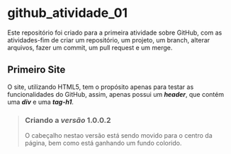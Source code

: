 # github_atividade_01
Este repositório foi criado para a primeira atividade sobre GitHub, com as atividades-fim de criar um repositório, um projeto, um branch, alterar arquivos, fazer um commit, um pull request e um merge.

## Primeiro Site

O site, utilizando HTML5, tem o propósito apenas para testar as funcionalidades do GitHub, assim, apenas possui um ***header***, que contém uma ***div*** e uma ***tag-h1***.

> ### Criando a ***versão*** 1.0.0.2
>
> O cabeçalho nestao versão está sendo movido para o centro da página, bem como está ganhando um fundo colorido.
